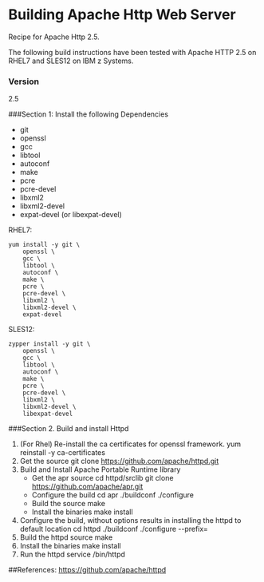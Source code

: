 # Building Apache Http Web Server

Recipe for Apache Http 2.5.

The following build instructions have been tested with Apache HTTP 2.5 on RHEL7 and SLES12 on IBM z Systems.

### Version
2.5

###Section 1: Install the following Dependencies
* git
* openssl
* gcc
* libtool
* autoconf
* make
* pcre 
* pcre-devel 
* libxml2 
* libxml2-devel
* expat-devel (or libexpat-devel)

RHEL7:
```
yum install -y git \
	openssl \
	gcc \
	libtool \
	autoconf \
	make \
	pcre \
	pcre-devel \
	libxml2 \
	libxml2-devel \
	expat-devel
```

SLES12:
```
zypper install -y git \
	openssl \
	gcc \
	libtool \
	autoconf \
	make \
	pcre \
	pcre-devel \
	libxml2 \
	libxml2-devel \
	libexpat-devel
```


###Section 2. Build and install Httpd
1. (For Rhel) Re-install the ca certificates for openssl framework.
        yum reinstall -y ca-certificates
2. Get the source
        git clone https://github.com/apache/httpd.git
3. Build and Install Apache Portable Runtime library
    * Get the apr source 
            cd httpd/srclib 
            git clone https://github.com/apache/apr.git
    * Configure the build
            cd apr 
           ./buildconf
           ./configure
    * Build the source
            make
    * Install the binaries
            make install
4. Configure the build, without options results in installing the httpd to default location
        cd httpd
        ./buildconf
        ./configure --prefix=<build-location>
5. Build the httpd source
        make
6. Install the binaries
        make install
7. Run the httpd service
        <build-location>/bin/httpd

##References:
https://github.com/apache/httpd	
